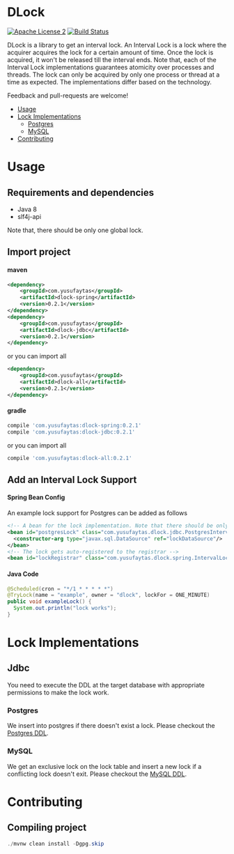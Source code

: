 DLock
========
[![Apache License 2](https://img.shields.io/badge/license-ASF2-blue.svg)](https://www.apache.org/licenses/LICENSE-2.0.txt) [![Build Status](https://travis-ci.org/yusufaytas/dlock.png?branch=master)](https://travis-ci.org/yusufaytas/dlock)

DLock is a library to get an interval lock. An Interval Lock is a lock where the acquirer acquires the lock for a certain amount of time. Once the lock is acquired, it won't be released till the interval ends. Note that, each of the Interval Lock implementations guarantees atomicity over processes and threads. The lock can only be acquired by only one process or thread at a time as expected. The implementations differ based on the technology.

Feedback and pull-requests are welcome!
+ [Usage](#usage)
+ [Lock Implementations](#lock-implementations)
  - [Postgres](#postgres)
  - [MySQL](#mysql)
+ [Contributing](#contributing)

# Usage
## Requirements and dependencies
* Java 8
* slf4j-api

Note that, there should be only one global lock.

## Import project
#### maven
```xml
<dependency>
    <groupId>com.yusufaytas</groupId>
    <artifactId>dlock-spring</artifactId>
    <version>0.2.1</version>
</dependency>
<dependency>
    <groupId>com.yusufaytas</groupId>
    <artifactId>dlock-jdbc</artifactId>
    <version>0.2.1</version>
</dependency>
```
or you can import all
```xml
<dependency>
    <groupId>com.yusufaytas</groupId>
    <artifactId>dlock-all</artifactId>
    <version>0.2.1</version>
</dependency>
```
#### gradle
```groovy
compile 'com.yusufaytas:dlock-spring:0.2.1'
compile 'com.yusufaytas:dlock-jdbc:0.2.1'
```
or you can import all
```groovy
compile 'com.yusufaytas:dlock-all:0.2.1'
```
## Add an Interval Lock Support
#### Spring Bean Config
An example lock support for Postgres can be added as follows
```xml
<!-- A bean for the lock implementation. Note that there should be only one global implementation-->
<bean id="postgresLock" class="com.yusufaytas.dlock.jdbc.PostgresIntervalLock">
  <constructor-arg type="javax.sql.DataSource" ref="lockDataSource"/>
</bean>
<!-- The lock gets auto-registered to the registrar -->
<bean id="lockRegistrar" class="com.yusufaytas.dlock.spring.IntervalLockRegistrar"/>
```
#### Java Code
```java
@Scheduled(cron = "*/1 * * * * *")
@TryLock(name = "example", owner = "dlock", lockFor = ONE_MINUTE)
public void exampleLock() {
  System.out.println("lock works");
}
```
# Lock Implementations
## Jdbc
You need to execute the DDL at the target database with appropriate permissions to make the lock work.
### Postgres
We insert into postgres if there doesn't exist a lock. Please checkout the [Postgres DDL](https://github.com/yusufaytas/dlock/blob/master/dlock-jdbc/src/main/resources/ddls/postgres.ddl).
### MySQL
We get an exclusive lock on the lock table and insert a new lock if a conflicting lock doesn't exit. Please checkout the [MySQL DDL](https://github.com/yusufaytas/dlock/blob/master/dlock-jdbc/src/main/resources/ddls/mysql.ddl).
# Contributing
## Compiling project
```java
./mvnw clean install -Dgpg.skip
```
